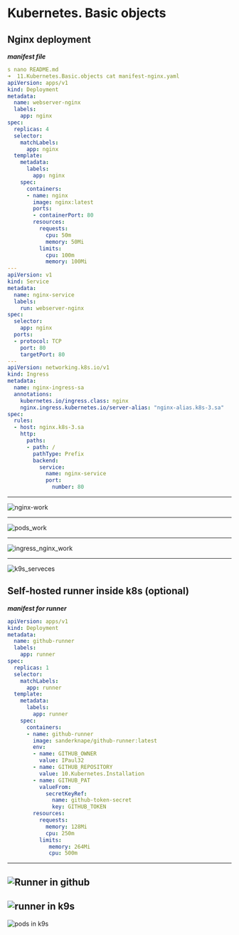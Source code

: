 # Kubernetes. Basic objects

## Nginx deployment

**_manifest file_**
```yaml
s nano README.md
➜  11.Kubernetes.Basic.objects cat manifest-nginx.yaml
apiVersion: apps/v1
kind: Deployment
metadata:
  name: webserver-nginx
  labels:
    app: nginx
spec:
  replicas: 4
  selector:
    matchLabels:
      app: nginx
  template:
    metadata:
      labels:
        app: nginx
    spec:
      containers:
      - name: nginx
        image: nginx:latest
        ports:
        - containerPort: 80
        resources:
          requests:
            cpu: 50m
            memory: 50Mi
          limits:
            cpu: 100m
            memory: 100Mi
---
apiVersion: v1
kind: Service
metadata:
  name: nginx-service
  labels:
    run: webserver-nginx
spec:
  selector:
    app: nginx
  ports:
  - protocol: TCP
    port: 80
    targetPort: 80
---
apiVersion: networking.k8s.io/v1
kind: Ingress
metadata:
  name: nginx-ingress-sa
  annotations:
    kubernetes.io/ingress.class: nginx
    nginx.ingress.kubernetes.io/server-alias: "nginx-alias.k8s-3.sa"
spec:
  rules:
  - host: nginx.k8s-3.sa
    http:
      paths:
      - path: /
        pathType: Prefix
        backend:
          service:
            name: nginx-service
            port:
              number: 80
```

---
![nginx-work](https://github.com/IPaul32/sa2-25-23-Ivanchuk/assets/145698867/a256dc96-fbd7-462c-8b1b-14e3c434125e)

---

![pods_work](https://github.com/IPaul32/sa2-25-23-Ivanchuk/assets/145698867/5fb05e2e-c0dd-4419-a2ad-00a90e599ddb)

---

![ingress_nginx_work](https://github.com/IPaul32/sa2-25-23-Ivanchuk/assets/145698867/f71d4c3c-2e32-483e-9b72-da009e339891)

---

![k9s_serveces](https://github.com/IPaul32/sa2-25-23-Ivanchuk/assets/145698867/5ce1c362-6f84-4cf9-beea-505c07333226)

## Self-hosted runner inside k8s (optional)

**_manifest for runner_**
```yaml
apiVersion: apps/v1
kind: Deployment
metadata:
  name: github-runner
  labels:
    app: runner
spec:
  replicas: 1
  selector:
    matchLabels:
      app: runner
  template:
    metadata:
      labels:
        app: runner
    spec:
      containers:
      - name: github-runner
        image: sanderknape/github-runner:latest
        env:
        - name: GITHUB_OWNER
          value: IPaul32
        - name: GITHUB_REPOSITORY
          value: 10.Kubernetes.Installation
        - name: GITHUB_PAT
          valueFrom:
            secretKeyRef:
              name: github-token-secret
              key: GITHUB_TOKEN
        resources:
          requests:
            memory: 128Mi
            cpu: 250m
          limits:
             memory: 264Mi
             cpu: 500m
```
---
![Runner in github](https://github.com/IPaul32/sa2-25-23-Ivanchuk/assets/145698867/42212312-7e55-4998-91d7-5f279246223c)
---
![runner in k9s](https://github.com/IPaul32/sa2-25-23-Ivanchuk/assets/145698867/d74919b1-8f5e-4683-b52c-8aaed4bbd6ec)
---
![pods in k9s](https://github.com/IPaul32/sa2-25-23-Ivanchuk/assets/145698867/f36314c3-7930-4a75-afe3-601bc568a35a)

